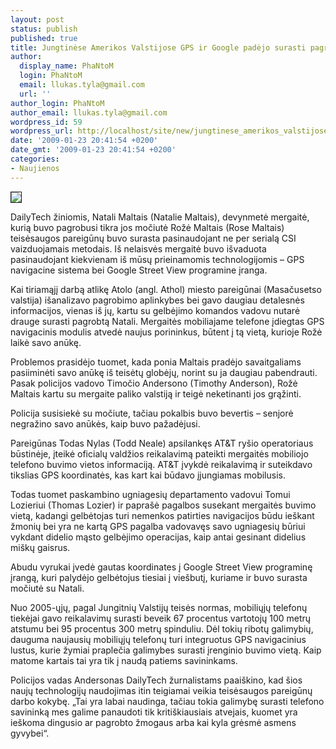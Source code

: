 ```yaml
---
layout: post
status: publish
published: true
title: Jungtinėse Amerikos Valstijose GPS ir Google padėjo surasti pagrobtą mergaitę
author:
  display_name: PhaNtoM
  login: PhaNtoM
  email: llukas.tyla@gmail.com
  url: ''
author_login: PhaNtoM
author_email: llukas.tyla@gmail.com
wordpress_id: 59
wordpress_url: http://localhost/site/new/jungtinese_amerikos_valstijose_gps_ir_google_padejo_surasti_pagrobta_mergaite-2/
date: '2009-01-23 20:41:54 +0200'
date_gmt: '2009-01-23 20:41:54 +0200'
categories:
- Naujienos
---
```

<div class="imgright"><img src="http://www.technews.lt/upl/Failai/maps_logo.gif" border="1" /></div>
<p>DailyTech žiniomis, Natali Maltais (Natalie Maltais), devynmetė mergaitė, kurią buvo pagrobusi tikra jos močiutė Rožė Maltais (Rose Maltais) teisėsaugos pareigūnų buvo surasta pasinaudojant ne per serialą CSI vaizduojamais metodais. Iš nelaisvės mergaitė buvo išvaduota pasinaudojant kiekvienam iš mūsų prieinamomis technologijomis – GPS navigacine sistema bei Google Street View programine įranga.</p>
<p>Kai tiriamąjį darbą atlikę Atolo (angl. Athol) miesto pareigūnai (Masačusetso valstija) išanalizavo pagrobimo aplinkybes bei gavo daugiau detalesnės informacijos, vienas iš jų, kartu su gelbėjimo komandos vadovu nutarė drauge surasti pagrobtą Natali. Mergaitės mobiliajame telefone įdiegtas GPS navigacinis modulis atvedė naujus porininkus, būtent į tą vietą, kurioje Rožė laikė savo anūkę.</p>
<p>Problemos prasidėjo tuomet, kada ponia Maltais pradėjo savaitgaliams pasiiminėti savo anūkę iš teisėtų globėjų, norint su ja daugiau pabendrauti. Pasak policijos vadovo Timočio Andersono (Timothy Anderson), Rožė Maltais kartu su mergaite paliko valstiją ir teigė neketinanti jos grąžinti.</p>
<p>Policija susisiekė su močiute, tačiau pokalbis buvo bevertis – senjorė negražino savo anūkės, kaip buvo pažadėjusi.</p>
<p>Pareigūnas Todas Nylas (Todd Neale) apsilankęs AT&T ryšio operatoriaus būstinėje, įteikė oficialų valdžios reikalavimą pateikti mergaitės mobiliojo telefono buvimo vietos informaciją. AT&T įvykdė reikalavimą ir suteikdavo tikslias GPS koordinatės, kas kart kai būdavo įjungiamas mobilusis.</p>
<p>Todas tuomet paskambino ugniagesių departamento vadovui Tomui Lozieriui (Thomas Lozier) ir paprašė pagalbos susekant mergaitės buvimo vietą, kadangi gelbėtojas turi nemenkos patirties navigacijos būdu ieškant žmonių bei yra ne kartą GPS pagalba vadovavęs savo ugniagesių būriui vykdant didelio mąsto gelbėjimo operacijas, kaip antai gesinant didelius miškų gaisrus.</p>
<p>Abudu vyrukai įvedė gautas koordinates į Google Street View programinę įrangą, kuri palydėjo gelbėtojus tiesiai į viešbutį, kuriame ir buvo surasta močiutė su Natali.</p>
<p>Nuo 2005-ųjų, pagal Jungitnių Valstijų teisės normas, mobiliųjų telefonų tiekėjai gavo reikalavimų surasti beveik 67 procentus vartotojų 100 metrų atstumu bei 95 procentus 300 metrų spinduliu. Dėl tokių ribotų galimybių, dauguma naujausių mobiliųjų telefonų turi integruotus GPS navigacinius lustus, kurie žymiai praplečia galimybes surasti įrenginio buvimo vietą. Kaip matome kartais tai yra tik į naudą patiems savininkams.</p>
<p>Policijos vadas Andersonas DailyTech žurnalistams paaiškino, kad šios naujų technologijų naudojimas itin teigiamai veikia teisėsaugos pareigūnų darbo kokybę. „Tai yra labai naudinga, tačiau tokia galimybę surasti telefono savininką mes galime panaudoti tik kritiškiausiais atvejais, kuomet yra ieškoma dingusio ar pagrobto žmogaus arba kai kyla grėsmė asmens gyvybei“. </p>

